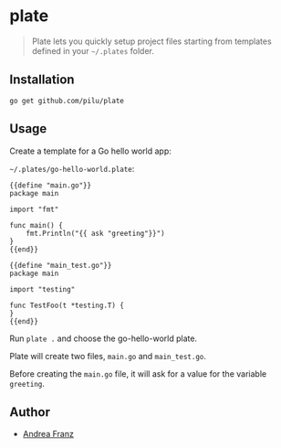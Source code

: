 # plate

> Plate lets you quickly setup project files starting from templates defined in your `~/.plates` folder.

## Installation

```
go get github.com/pilu/plate
```

## Usage

Create a template for a Go hello world app:

`~/.plates/go-hello-world.plate`:
```
{{define "main.go"}}
package main

import "fmt"

func main() {
	fmt.Println("{{ ask "greeting"}}")
}
{{end}}

{{define "main_test.go"}}
package main

import "testing"

func TestFoo(t *testing.T) {
}
{{end}}
```

Run `plate .` and choose the go-hello-world plate.

Plate will create two files, `main.go` and `main_test.go`.

Before creating the `main.go` file, it will ask for a value for the variable `greeting`.

## Author

* [Andrea Franz](http://gravityblast.com)

